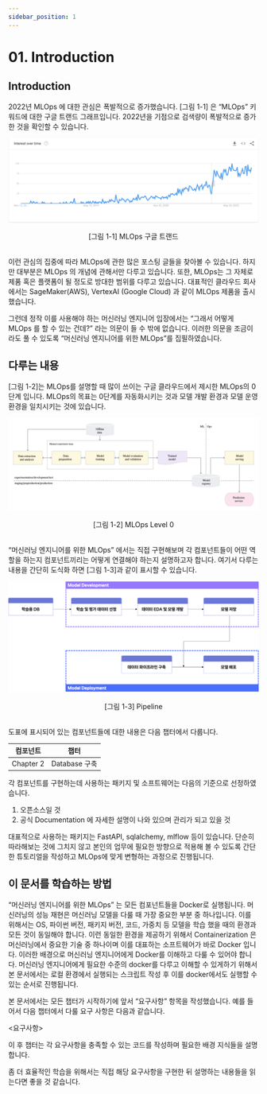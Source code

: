 ```yaml
---
sidebar_position: 1
---
```


# 01. Introduction
## Introduction

2022년 MLOps 에 대한 관심은 폭발적으로 증가했습니다. [그림 1-1] 은 “MLOps” 키워드에 대한 구글 트랜드 그래프입니다. 2022년을 기점으로 검색량이 폭발적으로 증가한 것을 확인할 수 있습니다.


![[그림 1-1] MLOps 구글 트랜드](./img/google-trend.png)
<center> [그림 1-1] MLOps 구글 트랜드 </center>
<br/>

이런 관심의 집중에 따라 MLOps에 관한 많은 포스팅 글들을 찾아볼 수 있습니다. 하지만 대부분은 MLOps 의 개념에 관해서만 다루고 있습니다.
또한, MLOps는 그 자체로 제품 혹은 플랫폼이 될 정도로 방대한 범위를 다루고 있습니다. 대표적인 클라우드 회사에서는 SageMaker(AWS), VertexAI (Google Cloud) 과 같이 MLOps 제품을 출시했습니다. 

그런데 정작 이를 사용해야 하는 머신러닝 엔지니어 입장에서는 “그래서 어떻게 MLOps 를 할 수 있는 건데?” 라는 의문이 들 수 밖에 없습니다.
이러한 의문을 조금이라도 풀 수 있도록  “머신러닝 엔지니어를 위한 MLOps”를 집필하였습니다.

## 다루는 내용

[그림 1-2]는 MLOps를 설명할 때 많이 쓰이는 구글 클라우드에서 제시한 MLOps의 0단계 입니다. MLOps의 목표는 0단계를 자동화시키는 것과 모델 개발 환경과 모델 운영 환경을 일치시키는 것에 있습니다.

![[그림 1-2] MLOps Level 0](./img/mlops-level-0.png)
<center> [그림 1-2] MLOps Level 0 </center>
<br/>

“머신러닝 엔지니어를 위한 MLOps” 에서는 직접 구현해보며 각 컴포넌트들이 어떤 역할을 하는지 컴포넌트끼리는 어떻게 연결해야 하는지 설명하고자 합니다. 여기서 다루는 내용을 간단히 도식화 하면 [그림 1-3]과 같이 표시할 수 있습니다.

![pipeline](./img/pipeline.png)
<center> [그림 1-3] Pipeline </center>
<br/>

도표에 표시되어 있는 컴포넌트들에 대한 내용은 다음 챕터에서 다룹니다.

| 컴포넌트 | 챕터 |
| --- | --- |
| Chapter 2 | Database 구축 |


각 컴포넌트를 구현하는데 사용하는 패키지 및 소프트웨어는 다음의 기준으로 선정하였습니다.

1. 오픈소스일 것
2. 공식 Documentation 에 자세한 설명이 나와 있으며 관리가 되고 있을 것

대표적으로 사용하는 패키지는 FastAPI, sqlalchemy, mlflow 등이 있습니다.
단순히 따라해보는 것에 그치지 않고 본인의 업무에 필요한 방향으로 적용해 볼 수 있도록 간단한 튜토리얼을 작성하고 MLOps에 맞게 변형하는 과정으로 진행됩니다.

## 이 문서를 학습하는 방법

“머신러닝 엔지니어를 위한 MLOps” 는 모든 컴포넌트들을 Docker로 실행됩니다. 머신러닝의 성능 재현은 머신러닝 모델을 다룰 때 가장 중요한 부분 중 하나입니다. 이를 위해서는 OS, 파이썬 버전, 패키지 버전, 코드, 가중치 등 모델을 학습 했을 때의 환경과 모든 것이 동일해야 합니다. 이런 동일한 환경을 제공하기 위해서  Containerization 은 머신러닝에서 중요한 기술 중 하나이며 이를 대표하는 소프트웨어가 바로 Docker 입니다. 이러한 배경으로 머신러닝 엔지니어에게 Docker를 이해하고 다룰 수 있어야 합니다. 머신러닝 엔지니어에게 필요한 수준의 docker를 다루고 이해할 수 있게하기 위해서 본 문서에서는 로컬 환경에서 실행되는 스크립트 작성 후 이를 docker에서도 실행할 수 있는 순서로 진행됩니다.

본 문서에서는 모든 챕터가 시작하기에 앞서 “요구사항” 항목을 작성했습니다.  예를 들어서 다음 챕터에서 다룰 요구 사항은 다음과 같습니다.

<요구사항>

이 후 챕터는 각 요구사항을 충족할 수 있는 코드를 작성하며 필요한 배경 지식들을 설명합니다.

좀 더 효율적인 학습을 위해서는 직접 해당 요구사항을 구현한 뒤 설명하는 내용들을 읽는다면 좋을 것 같습니다.
